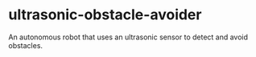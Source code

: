 # ultrasonic-obstacle-avoider
An autonomous robot that uses an ultrasonic sensor to detect and avoid obstacles.
